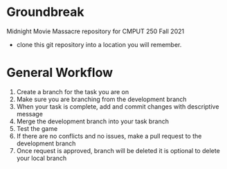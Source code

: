 # Groundbreak
Midnight Movie Massacre repository for CMPUT 250 Fall 2021
- clone this git repository into a location you will remember. 

# General Workflow
1. Create a branch for the task you are on
2. Make sure you are branching from the development branch
4. When your task is complete, add and commit changes with descriptive message
5. Merge the development branch into your task branch
6. Test the game
7. If there are no conflicts and no issues, make a pull request to the development branch
8. Once request is approved, branch will be deleted it is optional to delete your local branch

